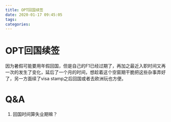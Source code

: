 ```yaml
---
title: OPT回国续签
date: 2020-01-17 09:45:05
tags:
categories:
---
```


# OPT回国续签





因为暑假可能要用年假回国，但是自己的F1已经过期了，再加之最近入职时间又再一次的发生了变化，延后了一个月的时间，想趁着这个空窗期干脆把这些杂事弄好了，另一方面续了visa stamp之后回国或者去欧洲玩也方便。


# Q&A
1. 回国时间算失业期嘛？

